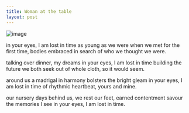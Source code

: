 ```yaml
---
title: Woman at the table
layout: post
---
```

![image](/assets/images/woman_table.jpeg)

in your eyes, I am lost in time
as young as we were when we met
for the first time, bodies embraced
in search of who we thought we were.

talking over dinner, my dreams 
in your eyes, I am lost in time
building the future we both seek
out of whole cloth, so it would seem.

around us a madrigal in
harmony bolsters the bright gleam
in your eyes, I am lost in time
of rhythmic heartbeat, yours and mine.

our nursery days behind us,
we rest our feet, earned contentment 
savour the memories I see
in your eyes, I am lost in time.